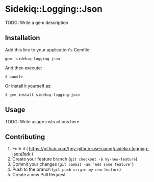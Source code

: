 # Sidekiq::Logging::Json

TODO: Write a gem description

## Installation

Add this line to your application's Gemfile:

    gem 'sidekiq-logging-json'

And then execute:

    $ bundle

Or install it yourself as:

    $ gem install sidekiq-logging-json

## Usage

TODO: Write usage instructions here

## Contributing

1. Fork it ( https://github.com/[my-github-username]/sidekiq-logging-json/fork )
2. Create your feature branch (`git checkout -b my-new-feature`)
3. Commit your changes (`git commit -am 'Add some feature'`)
4. Push to the branch (`git push origin my-new-feature`)
5. Create a new Pull Request
